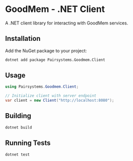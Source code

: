 # GoodMem - .NET Client

A .NET client library for interacting with GoodMem services.

## Installation

Add the NuGet package to your project:

```bash
dotnet add package Pairsystems.Goodmem.Client
```

## Usage

```csharp
using Pairsystems.Goodmem.Client;

// Initialize client with server endpoint
var client = new Client("http://localhost:8080");
```

## Building

```bash
dotnet build
```

## Running Tests

```bash
dotnet test
```
